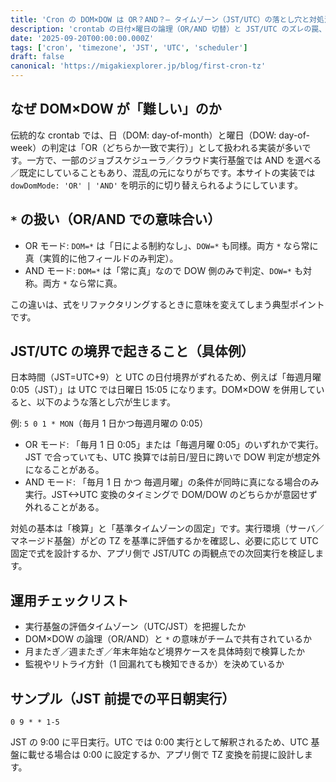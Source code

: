 ```yaml
---
title: 'Cron の DOM×DOW は OR？AND？— タイムゾーン（JST/UTC）の落とし穴と対処法'
description: 'crontab の日付×曜日の論理（OR/AND 切替）と JST/UTC のズレの罠、運用チェックリストまで。'
date: '2025-09-20T00:00:00.000Z'
tags: ['cron', 'timezone', 'JST', 'UTC', 'scheduler']
draft: false
canonical: 'https://migakiexplorer.jp/blog/first-cron-tz'
---
```


## なぜ DOM×DOW が「難しい」のか

伝統的な crontab では、日（DOM: day-of-month）と曜日（DOW: day-of-week）の判定は「OR（どちらか一致で実行）」として扱われる実装が多いです。一方で、一部のジョブスケジューラ／クラウド実行基盤では AND を選べる／既定にしていることもあり、混乱の元になりがちです。本サイトの実装では `dowDomMode: 'OR' | 'AND'` を明示的に切り替えられるようにしています。

## `*` の扱い（OR/AND での意味合い）

- OR モード: `DOM=*` は「日による制約なし」、`DOW=*` も同様。両方 `*` なら常に真（実質的に他フィールドのみ判定）。
- AND モード: `DOM=*` は「常に真」なので DOW 側のみで判定、`DOW=*` も対称。両方 `*` なら常に真。

この違いは、式をリファクタリングするときに意味を変えてしまう典型ポイントです。

## JST/UTC の境界で起きること（具体例）

日本時間（JST=UTC+9）と UTC の日付境界がずれるため、例えば「毎週月曜 0:05（JST）」は UTC では日曜日 15:05 になります。DOM×DOW を併用していると、以下のような落とし穴が生じます。

例: `5 0 1 * MON`（毎月 1 日かつ毎週月曜の 0:05）

- OR モード: 「毎月 1 日 0:05」または「毎週月曜 0:05」のいずれかで実行。JST で合っていても、UTC 換算では前日/翌日に跨いで DOW 判定が想定外になることがある。
- AND モード: 「毎月 1 日 かつ 毎週月曜」の条件が同時に真になる場合のみ実行。JST<->UTC 変換のタイミングで DOM/DOW のどちらかが意図せず外れることがある。

対処の基本は「検算」と「基準タイムゾーンの固定」です。実行環境（サーバ／マネージド基盤）がどの TZ を基準に評価するかを確認し、必要に応じて UTC 固定で式を設計するか、アプリ側で JST/UTC の両観点での次回実行を検証します。

## 運用チェックリスト

- 実行基盤の評価タイムゾーン（UTC/JST）を把握したか
- DOM×DOW の論理（OR/AND）と `*` の意味がチームで共有されているか
- 月またぎ／週またぎ／年末年始など境界ケースを具体時刻で検算したか
- 監視やリトライ方針（1 回漏れても検知できるか）を決めているか

## サンプル（JST 前提での平日朝実行）

```
0 9 * * 1-5
```

JST の 9:00 に平日実行。UTC では 0:00 実行として解釈されるため、UTC 基盤に載せる場合は 0:00 に設定するか、アプリ側で TZ 変換を前提に設計します。
